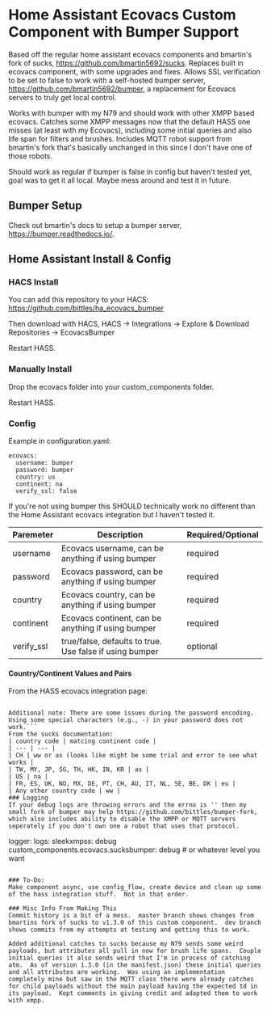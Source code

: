 # Home Assistant Ecovacs Custom Component with Bumper Support
Based off the regular home assistant ecovacs components and bmartin's fork of sucks, https://github.com/bmartin5692/sucks.  Replaces built in ecovacs component, with some upgrades and fixes.  Allows SSL verification to be set to false to work with a self-hosted bumper server, https://github.com/bmartin5692/bumper, a replacement for Ecovacs servers to truly get local control.

Works with bumper with my N79 and should work with other XMPP based ecovacs.  Catches some XMPP messages now that the default HASS one misses (at least with my Ecovacs), including some initial queries and also life span for filters and brushes.  Includes MQTT robot support from bmartin's fork that's basically unchanged in this since I don't have one of those robots.

Should work as regular if bumper is false in config but haven't tested yet, goal was to get it all local.  Maybe mess around and test it in future.

## Bumper Setup
Check out bmartin's docs to setup a bumper server, https://bumper.readthedocs.io/.

## Home Assistant Install & Config
### HACS Install
You can add this repository to your HACS: https://github.com/bittles/ha_ecovacs_bumper

Then download with HACS, HACS -> Integrations -> Explore & Download Repositories -> EcovacsBumper

Restart HASS.

### Manually Install
Drop the ecovacs folder into your custom_components folder. 

Restart HASS.

### Config
Example in configuration.yaml:
```
ecovacs:
  username: bumper
  password: bumper
  country: us
  continent: na
  verify_ssl: false
```
If you're not using bumper this SHOULD technically work no different than the Home Assistant ecovacs integration but I haven't tested it.

| Paremeter  | Description | Required/Optional  |
| --- | --- | --- |
| username  | Ecovacs username, can be anything if using bumper  | required  |
| password  | Ecovacs password, can be anything if using bumper  | required  |
| country  | Ecovacs country, can be anything if using bumper  | required  |
| continent  | Ecovacs continent, can be anything if using bumper  | required  |
| verify_ssl  | true/false, defaults to true. Use false if using bumper  | optional  |

#### Country/Continent Values and Pairs
From the HASS ecovacs integration page:
```Note: For some countries, you will need to set continent to ww (meaning worldwide.) There is unfortunately no way to know the correct settings other than guessing and checking. See the py-sucks library protocol documentation for more information about what has been figured out about the Ecovacs servers.

Additional note: There are some issues during the password encoding. Using some special characters (e.g., -) in your password does not work.```
From the sucks documentation:
| country code | matcing continent code |
| --- | --- |
| CH | ww or as (looks like might be some trial and error to see what works |
| TW, MY, JP, SG, TH, HK, IN, KR | as |
| US | na |
| FR, ES, UK, NO, MX, DE, PT, CH, AU, IT, NL, SE, BE, DK | eu |
| Any other country code | ww |
### Logging
If your debug logs are throwing errors and the errno is '' then my small fork of bumper may help https://github.com/bittles/bumper-fork, which also includes ability to disable the XMPP or MQTT servers seperately if you don't own one a robot that uses that protocol.
```
logger:
  logs:
    sleekxmpss: debug
    custom_components.ecovacs.sucksbumper: debug  # or whatever level you want
```

### To-Do:
Make component async, use config_flow, create device and clean up some of the hass integration stuff.  Not in that order.

### Misc Info From Making This
Commit history is a bit of a mess.  master branch shows changes from bmartins fork of sucks to v1.3.0 of this custom component.  dev branch shows commits from my attempts at testing and getting this to work.

Added additional catches to sucks because my N79 sends some weird payloads, but attributes all pull in now for brush life spans.  Couple initial queries it also sends weird that I'm in process of catching atm.  As of version 1.3.0 (in the manifest.json) these initial queries and all attributes are working.  Was using an implementation completely mine but saw in the MQTT class there were already catches for child payloads without the main payload having the expected td in its payload.  Kept comments in giving credit and adapted them to work with xmpp.